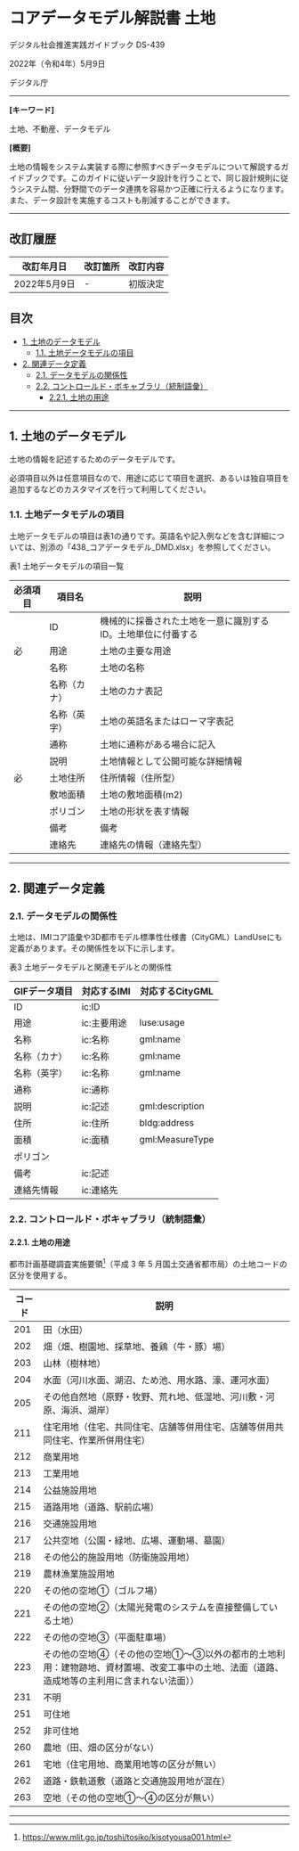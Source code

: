 
# コアデータモデル解説書 土地 <!-- omit in toc -->

デジタル社会推進実践ガイドブック DS-439

2022年（令和4年）5月9日

デジタル庁

-----
**[キーワード]**

土地、不動産、データモデル

**[概要]**

土地の情報をシステム実装する際に参照すべきデータモデルについて解説するガイドブックです。このガイドに従いデータ設計を行うことで、同じ設計規則に従うシステム間、分野間でのデータ連携を容易かつ正確に行えるようになります。また、データ設計を実施するコストも削減することができます。

-----

## 改訂履歴 <!-- omit in toc -->

| 改訂年月日   | 改訂箇所 | 改訂内容 |
|--------------|----------|----------|
| 2022年5月9日 | -       | 初版決定 |

## 目次 <!-- omit in toc -->

- [1. 土地のデータモデル](#1-土地のデータモデル)
  - [1.1. 土地データモデルの項目](#11-土地データモデルの項目)
- [2. 関連データ定義](#2-関連データ定義)
  - [2.1. データモデルの関係性](#21-データモデルの関係性)
  - [2.2. コントロールド・ボキャブラリ（統制語彙）](#22-コントロールドボキャブラリ統制語彙)
    - [2.2.1. 土地の用途](#221-土地の用途)

-----
## 1. 土地のデータモデル

土地の情報を記述するためのデータモデルです。

必須項目以外は任意項目なので、用途に応じて項目を選択、あるいは独自項目を追加するなどのカスタマイズを行って利用してください。

### 1.1. 土地データモデルの項目

土地データモデルの項目は表1の通りです。英語名や記入例などを含む詳細については、別添の「438_コアデータモデル_DMD.xlsx」を参照してください。

表1 土地データモデルの項目一覧

| 必須項目 | 項目名       | 説明                                                         |
|----------|--------------|--------------------------------------------------------------|
|          | ID           | 機械的に採番された土地を一意に識別するID。土地単位に付番する |
| 必       | 用途         | 土地の主要な用途                                             |
|          | 名称         | 土地の名称                                                   |
|          | 名称（カナ） | 土地のカナ表記                                               |
|          | 名称（英字） | 土地の英語名またはローマ字表記                               |
|          | 通称         | 土地に通称がある場合に記入                                   |
|          | 説明         | 土地情報として公開可能な詳細情報                             |
| 必       | 土地住所     | 住所情報（住所型）                                           |
|          | 敷地面積     | 土地の敷地面積(m2)                                           |
|          | ポリゴン     | 土地の形状を表す情報                                         |
|          | 備考         | 備考                                                         |
|          | 連絡先       | 連絡先の情報（連絡先型）                                     |

-----
## 2. 関連データ定義

### 2.1. データモデルの関係性

土地は、IMIコア語彙や3D都市モデル標準性仕様書（CityGML）LandUseにも定義があります。その関係性を以下に示します。

表3 土地データモデルと関連モデルとの関係性

| GIFデータ項目 | 対応するIMI | 対応するCityGML |
|---------------|-------------|-----------------|
| ID            | ic:ID       |                 |
| 用途          | ic:主要用途 | luse:usage      |
| 名称          | ic:名称     | gml:name        |
| 名称（カナ）  | ic:名称     | gml:name        |
| 名称（英字）  | ic:名称     | gml:name        |
| 通称          | ic:通称     |                 |
| 説明          | ic:記述     | gml:description |
| 住所          | ic:住所     | bldg:address    |
| 面積          | ic:面積     | gml:MeasureType |
| ポリゴン      |             |                 |
| 備考          | ic:記述     |                 |
| 連絡先情報    | ic:連絡先   |                 |

### 2.2. コントロールド・ボキャブラリ（統制語彙）

#### 2.2.1. 土地の用途

都市計画基礎調査実施要領[^1]（平成 3 年 5 月国土交通省都市局）の土地コードの区分を使用する。

| コード | 説明 |
|-------|------|
| 201 | 田（水田） |
| 202 | 畑（畑、樹園地、採草地、養鶏（牛・豚）場） |
| 203 | 山林（樹林地） |
| 204 | 水面（河川水面、湖沼、ため池、用水路、濠、運河水面） |
| 205 | その他自然地（原野・牧野、荒れ地、低湿地、河川敷・河原、海浜、湖岸） |
| 211 | 住宅用地（住宅、共同住宅、店舗等併用住宅、店舗等併用共同住宅、作業所併用住宅） |
| 212 | 商業用地 |
| 213 | 工業用地 |
| 214 | 公益施設用地 |
| 215 | 道路用地（道路、駅前広場） |
| 216 | 交通施設用地 |
| 217 | 公共空地（公園・緑地、広場、運動場、墓園） |
| 218 | その他公的施設用地（防衛施設用地） |
| 219 | 農林漁業施設用地 |
| 220 | その他の空地①（ゴルフ場） |
| 221 | その他の空地②（太陽光発電のシステムを直接整備している土地） |
| 222 | その他の空地③（平面駐車場） |
| 223 | その他の空地④（その他の空地①～③以外の都市的土地利用：建物跡地、資材置場、改変工事中の土地、法面（道路、造成地等の主利用に含まれない法面）） |
| 231 | 不明 |
| 251 | 可住地 |
| 252 | 非可住地 |
| 260 | 農地（田、畑の区分がない） |
| 261 | 宅地（住宅用地、商業用地等の区分が無い） |
| 262 | 道路・鉄軌道敷（道路と交通施設用地が混在） |
| 263 | 空地（その他の空地①～④の区分が無い） |

-----

[^1]: https://www.mlit.go.jp/toshi/tosiko/kisotyousa001.html
